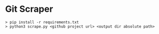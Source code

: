 # Git Scraper

```
> pip install -r requirements.txt
> python3 scrape.py <github project url> <output dir absolute path>
```